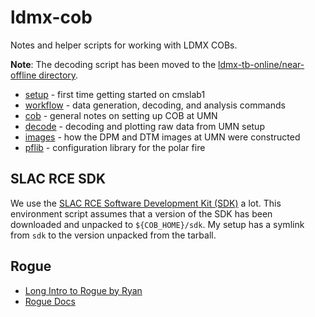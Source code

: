 # ldmx-cob

Notes and helper scripts for working with LDMX COBs.

**Note**: The decoding script has been moved to the [ldmx-tb-online/near-offline directory](https://github.com/LDMX-Software/ldmx-tb-online).

- [setup](notes/setup.md) - first time getting started on cmslab1
- [workflow](notes/workflow.md) - data generation, decoding, and analysis commands
- [cob](notes/cob.md) - general notes on setting up COB at UMN
- [decode](notes/decode.md) - decoding and plotting raw data from UMN setup
- [images](notes/images.md) - how the DPM and DTM images at UMN were constructed
- [pflib](notes/pflib.md) - configuration library for the polar fire

## SLAC RCE SDK
We use the [SLAC RCE Software Development Kit (SDK)](https://confluence.slac.stanford.edu/display/RPTUSER/SDK+Download+and+Installation) a lot. 
This environment script assumes that a version of the SDK has been downloaded
and unpacked to `${COB_HOME}/sdk`. My setup has a symlink from `sdk` to the version
unpacked from the tarball.

## Rogue
- [Long Intro to Rogue by Ryan](https://indico.cern.ch/event/752029/contributions/3114636/attachments/1703930/2744976/ROGUE_Overview.pdf)
- [Rogue Docs](https://slaclab.github.io/rogue/index.html)
